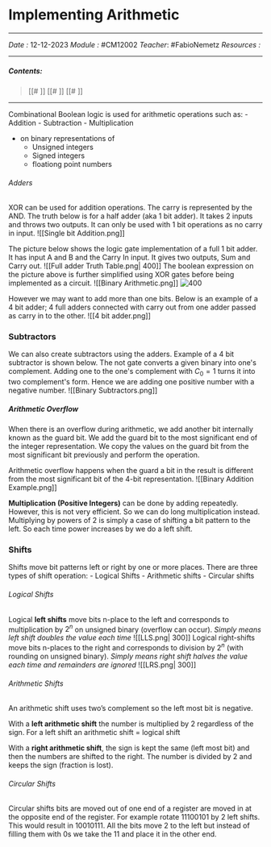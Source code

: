 # Implementing Arithmetic
---
*Date :*  12-12-2023 
*Module :* #CM12002 
*Teacher*: #FabioNemetz 
*Resources :*

---
##### Contents: 
> [[# ]]
> [[# ]]
> [[# ]]
> 
--- 

Combinational Boolean logic is used for arithmetic operations such as:
	- Addition
	- Subtraction
	- Multiplication
- on binary representations of 
	- Unsigned integers
	- Signed integers
	- floationg point numbers 

###### Adders
XOR can be used for addition operations. The carry is represented by the AND. The truth below is for a half adder (aka 1 bit adder). It takes 2 inputs and throws two outputs. It can only be used with 1 bit operations as no carry in input. 
![[Single bit Addition.png]]

The picture below shows the logic gate implementation of a full 1 bit adder. It has input A and B and the Carry In input. It gives two outputs, Sum and Carry out. 
![[Full adder Truth Table.png| 400]]
The boolean expression on the picture above is further simplified using XOR gates before being implemented as a circuit. 
![[Binary Arithmetic.png]]
![400](https://circuitdigest.com/sites/default/files/projectimage_tut/Full-Adder-Circuit.png)

However we may want to add more than one bits. Below is an example of a 4 bit adder; 4 full adders connected with carry out from one adder passed as carry in to the other. 
![[4 bit adder.png]]

### Subtractors
We can also create subtractors using the adders. Example of a 4 bit subtractor is shown below. The not gate converts a given binary into one's complement. Adding one to the one's complement with $C_0 = 1$ turns it into two complement's form. Hence we are adding one positive number with a negative number. 
![[Binary Subtractors.png]]

##### Arithmetic Overflow
When there is an overflow during arithmetic, we add another bit internally known as the guard bit. We add the guard bit to the most significant end of the integer representation. We copy the values on the guard bit from the most significant bit previously and perform the operation. 

Arithmetic overflow happens when the guard a bit in the result is different from the most significant bit of the 4-bit representation. 
![[Binary Addition Example.png]]

**Multiplication (Positive Integers)** can be done by adding repeatedly. However, this is not very efficient. So we can do long multiplication instead. 
Multiplying by powers of 2 is simply a case of shifting a bit pattern to the left. So each time power increases by we do a left shift. 

### Shifts

Shifts move bit patterns left or right by one or more places. 
There are three types of shift operation:
	- Logical Shifts
	- Arithmetic shifts
	- Circular shifts

###### Logical Shifts
Logical **left shifts** move bits n-place to the left and corresponds to multiplication by $2^n$ on unsigned binary (overflow can occur). *Simply means left shift doubles the value each time*
![[LLS.png| 300]]
Logical right-shifts move bits n-places to the right and corresponds to division by $2^n$ (with rounding on unsigned binary). *Simply means right shift halves the value each time and remainders are ignored*
![[LRS.png| 300]]

###### Arithmetic Shifts
An arithmetic shift uses two’s complement so the left most bit is negative. 

With a **left arithmetic shift** the number is multiplied by 2 regardless of the sign. For a left shift an arithmetic shift = logical shift

With a **right arithmetic shift**, the sign is kept the same (left most bit) and then the numbers are shifted to the right. The number is divided by 2 and keeps the sign (fraction is lost).

###### Circular Shifts
Circular shifts bits are moved out of one end of a register are moved in at the opposite end of the register. 
For example rotate $11100101$ by 2 left shifts. This would result in $10010111$. All the bits move 2 to the left but instead of filling them with 0s we take the $11$ and place it in the other end.
